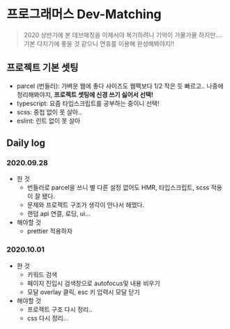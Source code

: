 # 프로그래머스 Dev-Matching

> 2020 상반기에 본 데브매칭을 이제서야 복기하려니 기억이 가물가물 하지만....기본 다지기에 좋을 것 같으니 연휴를 이용해 완성해봐야지!!


## 프로젝트 기본 셋팅

- parcel (번들러): 가벼운 웹에 좋다 사이즈도 웹팩보다 1/2 작은 듯 빠르고.. 나중에 정리해봐야지, **프로젝트 셋팅에 신경 쓰기 싫어서 선택!**
- typescript: 요즘 타입스크립트를 공부하는 중이니 선택!
- scss: 중첩 없이 못 살아..
- eslint: 린트 없이 못 살아

## Daily log
### 2020.09.28
- 한 것
  - 번들러로 parcel을 쓰니 별 다른 설정 없어도 HMR, 타입스크립트, scss 적용이 잘 됐다.
  - 문제와 프로젝트 구조가 생각이 안나서 헤맸다.
  - 랜덤 api 연결, 로딩, ui...
- 해야할 것
  - prettier 적용하자
### 2020.10.01
- 한 것
  - 키워드 검색
  - 페이지 진입시 검색창으로 autofocus및 내용 비우기
  - 모달 overlay 클릭, esc 키 입력시 모달 닫기
- 해야할 것
  - 프로젝트 구조 다시 정리..
  - css 다시 정리...

